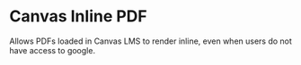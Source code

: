 # Canvas Inline PDF
Allows PDFs loaded in Canvas LMS to render inline, even when
users do not have access to google.
